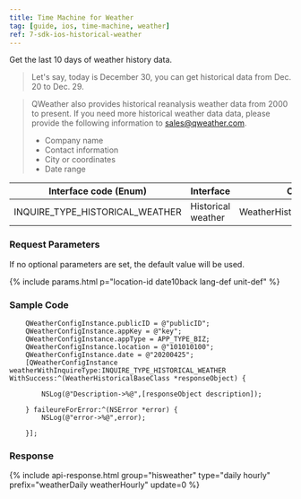 ```yaml
---
title: Time Machine for Weather
tag: [guide, ios, time-machine, weather]
ref: 7-sdk-ios-historical-weather
---
```


Get the last 10 days of weather history data.

> Let's say, today is December 30, you can get historical data from Dec. 20 to Dec. 29.

> QWeather also provides historical reanalysis weather data from 2000 to present. If you need more historical weather data data, please provide the following information to <sales@qweather.com>.
> 
> * Company name
> * Contact information
> * City or coordinates
> * Date range

| Interface code (Enum)           | Interface              | Class                      |
| ------------------------------- | ---------------------- | -------------------------- |
| INQUIRE_TYPE_HISTORICAL_WEATHER | Historical weather     | WeatherHistoricalBaseClass |

### Request Parameters

If no optional parameters are set, the default value will be used.

{% include params.html p="location-id date10back lang-def unit-def" %}

### Sample Code

```objc
    QWeatherConfigInstance.publicID = @"publicID";
    QWeatherConfigInstance.appKey = @"key";
    QWeatherConfigInstance.appType = APP_TYPE_BIZ;
    QWeatherConfigInstance.location = @"101010100";
    QWeatherConfigInstance.date = @"20200425";
    [QWeatherConfigInstance weatherWithInquireType:INQUIRE_TYPE_HISTORICAL_WEATHER WithSuccess:^(WeatherHistoricalBaseClass *responseObject) {
        
        NSLog(@"Description->%@",[responseObject description]);
        
    } faileureForError:^(NSError *error) {
        NSLog(@"error->%@",error);
        
    }];
```
### Response

{% include api-response.html group="hisweather" type="daily hourly" prefix="weatherDaily weatherHourly" update=0 %}

